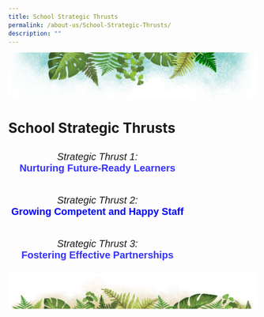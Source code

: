 ```yaml
---
title: School Strategic Thrusts
permalink: /about-us/School-Strategic-Thrusts/
description: ""
---
```

![](/images/Banner.png)

# **School Strategic Thrusts**


<style type="text/css">
.tg  {border-collapse:collapse;border-spacing:0;}
.tg td{border-color:black;border-style:solid;border-width:1px;font-family:Arial, sans-serif;font-size:14px;
  overflow:hidden;padding:10px 5px;word-break:normal;}
.tg th{border-color:black;border-style:solid;border-width:1px;font-family:Arial, sans-serif;font-size:14px;
  font-weight:normal;overflow:hidden;padding:10px 5px;word-break:normal;}
.tg .tg-b8y7{border-color:#ffffff;font-size:20px;text-align:center;vertical-align:top}
</style>
<table class="tg">
<thead>
  <tr>
    <th class="tg-b8y7"><span style="font-style:italic">Strategic Thrust 1:</span><br><span style="font-weight:bold;color:#3531FF">Nurturing Future-Ready Learners</span></th>
  </tr>
</thead>
<tbody>
  <tr>
    <td class="tg-b8y7"></td>
  </tr>
  <tr>
    <td class="tg-b8y7"><span style="font-style:italic">Strategic Thrust 2:</span><br><span style="font-weight:bold;color:#00F">Growing Competent and Happy Staff</span></td>
  </tr>
  <tr>
    <td class="tg-b8y7"></td>
  </tr>
  <tr>
    <td class="tg-b8y7"><span style="font-style:italic">Strategic Thrust 3:</span><br><span style="font-weight:bold;color:#3531FF">Fostering Effective Partnerships</span></td>
  </tr>
</tbody>
</table>

![](/images/bg-bottom.png)